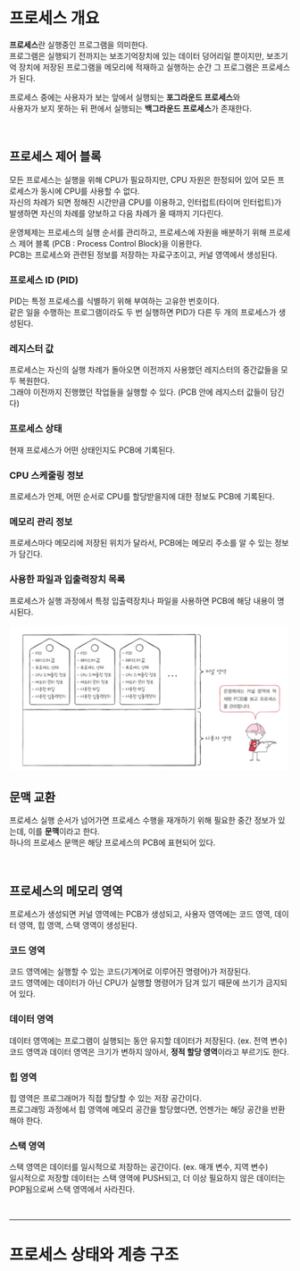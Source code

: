 # 프로세스 개요

**프로세스**란 실행중인 프로그램을 의미한다. <br>
프로그램은 실행되기 전까지는 보조기억장치에 있는 데이터 덩어리일 뿐이지만, 보조기억 장치에 저장된 프로그램을 메모리에 적재하고 실행하는 순간 그 프로그램은 프로세스가 된다.

프로세스 중에는 사용자가 보는 앞에서 실행되는 **포그라운드 프로세스**와 <br>
사용자가 보지 못하는 뒤 편에서 실행되는 **백그라운드 프로세스**가 존재한다.

<br>

## 프로세스 제어 블록

모든 프로세스는 실행을 위해 CPU가 필요하지만, CPU 자원은 한정되어 있어 모든 프로세스가 동시에 CPU를 사용할 수 없다. <br>
자신의 차례가 되면 정해진 시간만큼 CPU를 이용하고, 인터럽트(타이머 인터럽트)가 발생하면 자신의 차례를 양보하고 다음 차례가 올 때까지 기다린다.

운영체제는 프로세스의 실행 순서를 관리하고, 프로세스에 자원을 배분하기 위해 프로세스 제어 블록 (PCB : Process Control Block)을 이용한다. <br>
PCB는 프로세스와 관련된 정보를 저장하는 자료구조이고, 커널 영역에서 생성된다.

### 프로세스 ID (PID)

PID는 특정 프로세스를 식별하기 위해 부여하는 고유한 번호이다. <br>
같은 일을 수행하는 프로그램이라도 두 번 실행하면 PID가 다른 두 개의 프로세스가 생성된다.

### 레지스터 값

프로세스는 자신의 실행 차례가 돌아오면 이전까지 사용했던 레지스터의 중간값들을 모두 복원한다. <br>
그래야 이전까지 진행했던 작업들을 실행할 수 있다. (PCB 안에 레지스터 값들이 담긴다)

### 프로세스 상태

현재 프로세스가 어떤 상태인지도 PCB에 기록된다.

### CPU 스케줄링 정보

프로세스가 언제, 어떤 순서로 CPU를 할당받을지에 대한 정보도 PCB에 기록된다.

### 메모리 관리 정보

프로세스마다 메모리에 저장된 위치가 달라서, PCB에는 메모리 주소를 알 수 있는 정보가 담긴다.

### 사용한 파일과 입출력장치 목록

프로세스가 실행 과정에서 특정 입출력장치나 파일을 사용하면 PCB에 해당 내용이 명시된다.

<img src="img/22.png" width=500 />

<br>

## 문맥 교환

프로세스 실행 순서가 넘어가면 프로세스 수행을 재개하기 위해 필요한 중간 정보가 있는데, 이를 **문맥**이라고 한다. <br>
하나의 프로세스 문맥은 해당 프로세스의 PCB에 표현되어 있다.

<br>

## 프로세스의 메모리 영역

프로세스가 생성되면 커널 영역에는 PCB가 생성되고, 사용자 영역에는 코드 영역, 데이터 영역, 힙 영역, 스택 영역이 생성된다.

### 코드 영역

코드 영역에는 실행할 수 있는 코드(기계어로 이루어진 명령어)가 저장된다. <br>
코드 영역에는 데이터가 아닌 CPU가 실행할 명령어가 담겨 있기 때문에 쓰기가 금지되어 있다.

### 데이터 영역

데이터 영역에는 프로그램이 실행되는 동안 유지할 데이터가 저장된다. (ex. 전역 변수) <br>
코드 영역과 데이터 영역은 크기가 변하지 않아서, **정적 할당 영역**이라고 부르기도 한다.

### 힙 영역

힙 영역은 프로그래머가 직접 할당할 수 있는 저장 공간이다. <br>
프로그래밍 과정에서 힙 영역에 메모리 공간을 할당했다면, 언젠가는 해당 공간을 반환해야 한다.

### 스택 영역

스택 영역은 데이터를 일시적으로 저장하는 공간이다. (ex. 매개 변수, 지역 변수) <br>
일시적으로 저장할 데이터는 스택 영역에 PUSH되고, 더 이상 필요하지 않은 데이터는 POP됨으로써 스택 영역에서 사라진다.

<br>
<hr>

# 프로세스 상태와 계층 구조














